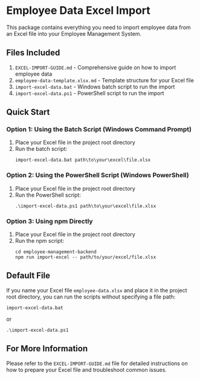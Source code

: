 # Employee Data Excel Import

This package contains everything you need to import employee data from an Excel file into your Employee Management System.

## Files Included

1. `EXCEL-IMPORT-GUIDE.md` - Comprehensive guide on how to import employee data
2. `employee-data-template.xlsx.md` - Template structure for your Excel file
3. `import-excel-data.bat` - Windows batch script to run the import
4. `import-excel-data.ps1` - PowerShell script to run the import

## Quick Start

### Option 1: Using the Batch Script (Windows Command Prompt)

1. Place your Excel file in the project root directory
2. Run the batch script:
   ```
   import-excel-data.bat path\to\your\excel\file.xlsx
   ```

### Option 2: Using the PowerShell Script (Windows PowerShell)

1. Place your Excel file in the project root directory
2. Run the PowerShell script:
   ```
   .\import-excel-data.ps1 path\to\your\excel\file.xlsx
   ```

### Option 3: Using npm Directly

1. Place your Excel file in the project root directory
2. Run the npm script:
   ```
   cd employee-management-backend
   npm run import-excel -- path/to/your/excel/file.xlsx
   ```

## Default File

If you name your Excel file `employee-data.xlsx` and place it in the project root directory, you can run the scripts without specifying a file path:

```
import-excel-data.bat
```

or

```
.\import-excel-data.ps1
```

## For More Information

Please refer to the `EXCEL-IMPORT-GUIDE.md` file for detailed instructions on how to prepare your Excel file and troubleshoot common issues.
